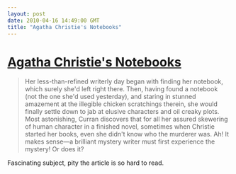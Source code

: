 ```yaml
---
layout: post
date: 2010-04-16 14:49:00 GMT
title: "Agatha Christie's Notebooks"
---
```

# [Agatha Christie's Notebooks](http://www.slate.com/id/2249306/pagenum/all)

> Her less-than-refined writerly day began with finding her notebook, which surely she'd left right there. Then, having found a  notebook (not the one she'd used yesterday), and staring in stunned amazement at the illegible chicken scratchings therein, she would finally settle down to jab at elusive characters and oil creaky plots. Most astonishing, Curran discovers that for all her assured skewering of human character in a finished novel, sometimes when Christie started her books, even she didn't know who the murderer was. Ah! It makes sense—a brilliant mystery writer must first experience the mystery! Or does it? 

Fascinating subject, pity the article is so hard to read.